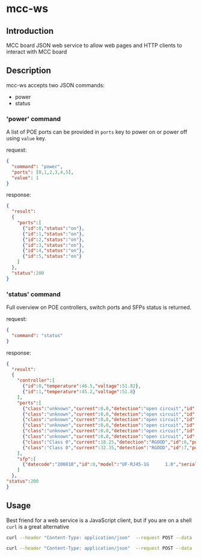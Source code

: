 
# mcc-ws

## Introduction

MCC board JSON web service to allow web pages and HTTP clients to interact with MCC board

## Description

mcc-ws accepts two JSON commands:

* power
* status

### 'power' command

A list of POE ports can be provided in `ports` key to power on or power off using `value` key.

request:

```json
{
  "command": "power",
  "ports": [0,1,2,3,4,5],
  "value": 1
}
```

response:

```json
{
  "result":
  {
    "ports":[
      {"id":0,"status":"on"},
      {"id":1,"status":"on"},
      {"id":2,"status":"on"},
      {"id":3,"status":"on"},
      {"id":4,"status":"on"},
      {"id":5,"status":"on"}
    ]
  },
  "status":200
}
```


### 'status' command

Full overview on POE controllers, switch ports and SFPs status is returned.

request:

```json
{
  "command": "status"
}

```

response:

```json
{
  "result":
  {
    "controller":[
      {"id":0,"temperature":46.5,"voltage":51.82},
      {"id":1,"temperature":45.2,"voltage":51.8}
    ],
    "ports":[
      {"class":"unknown","current":0.0,"detection":"open circuit","id":0,"power":0.0,"status":"on","voltage":0.0},
      {"class":"unknown","current":0.0,"detection":"open circuit","id":1,"power":0.0,"status":"on","voltage":0.0},
      {"class":"unknown","current":0.0,"detection":"open circuit","id":2,"power":0.0,"status":"on","voltage":0.0},
      {"class":"unknown","current":0.0,"detection":"open circuit","id":3,"power":0.0,"status":"on","voltage":0.0},
      {"class":"unknown","current":0.0,"detection":"open circuit","id":4,"power":0.0,"status":"on","voltage":0.0},
      {"class":"unknown","current":0.0,"detection":"open circuit","id":5,"power":0.0,"status":"on","voltage":0.0},
      {"class":"Class 0","current":18.25,"detection":"RGOOD","id":6,"power":0.95,"status":"on","voltage":51.84},
      {"class":"Class 0","current":32.35,"detection":"RGOOD","id":7,"power":1.68,"status":"on","voltage":51.84}
    ],
    "sfp":[
      {"datecode":"200818","id":0,"model":"UF-RJ45-1G      1.0","serial":"X20092807618","vendor":"UBNT"}
    ]
  },
"status":200
}
```

## Usage

Best friend for a web service is a JavaScript client, but if you are on a shell ```curl``` is a great alternative

```bash
curl --header "Content-Type: application/json"  --request POST --data '{"command": "power", "ports": [0,1,2,3,4,5], "value": 1}' http://mcc.gmh:8000/api
```


```bash
curl --header "Content-Type: application/json"  --request POST --data '{"command": "status"}' http://mcc.gmh:8000/api

```

